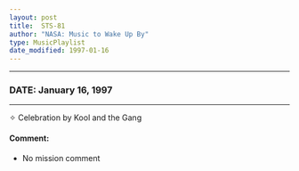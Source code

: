```yaml
---
layout: post
title:  STS-81
author: "NASA: Music to Wake Up By"
type: MusicPlaylist
date_modified: 1997-01-16
---
```


----
### DATE: January 16, 1997
----
✧ Celebration by Kool and the Gang

#### Comment:
* No mission comment
